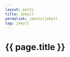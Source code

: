 ```yaml
---
layout: posts
title: Jekyll
permalink: /posts/jekyll
tag: jekyll
---
```


<h1>{{ page.title }}</h1>
